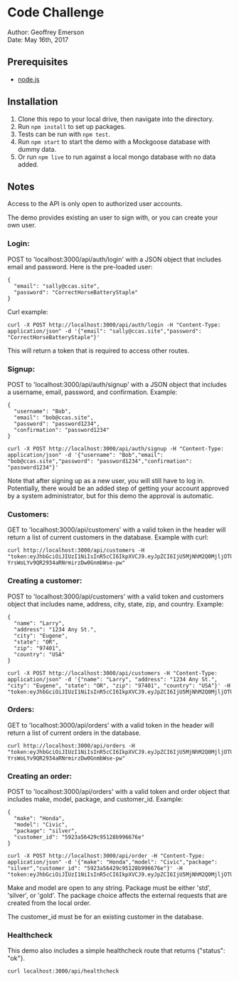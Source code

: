 # Code Challenge

Author: Geoffrey Emerson  
Date: May 16th, 2017

## Prerequisites

* [node.js](https://nodejs.org/en/)

## Installation

1. Clone this repo to your local drive, then navigate into the directory.
1. Run `npm install` to set up packages.
1. Tests can be run with `npm test`.
1. Run `npm start` to start the demo with a Mockgoose database with dummy data.
1. Or run `npm live` to run against a local mongo database with no data added.

## Notes

Access to the API is only open to authorized user accounts.

The demo provides existing an user to sign with, or you can create your own user.

### Login:

POST to 'localhost:3000/api/auth/login' with a JSON object that includes email and password.  Here is the pre-loaded user:

```
{
  "email": "sally@ccas.site",
  "password": "CorrectHorseBatteryStaple"
}
```
Curl example:
```
curl -X POST http://localhost:3000/api/auth/login -H "Content-Type: application/json" -d '{"email": "sally@ccas.site","password": "CorrectHorseBatteryStaple"}' 
```

This will return a token that is required to access other routes.

### Signup:

POST to 'localhost:3000/api/auth/signup' with a JSON object that includes a username, email, password, and confirmation. Example:

```
{
  "username": "Bob",
  "email": "bob@ccas.site",
  "password": "password1234",
  "confirmation": "password1234"
}
```

```
curl -X POST http://localhost:3000/api/auth/signup -H "Content-Type: application/json" -d '{"username": "Bob","email": "bob@ccas.site","password": "password1234","confirmation": "password1234"}'
```

Note that after signing up as a new user, you will still have to log in. Potentially, there would be an added step of getting your account approved by a system administrator, but for this demo the approval is automatic.

### Customers:

GET to 'localhost:3000/api/customers' with a valid token in the header will return a list of current customers in the database. Example with curl:

```
curl http://localhost:3000/api/customers -H "token:eyJhbGciOiJIUzI1NiIsInR5cCI6IkpXVCJ9.eyJpZCI6IjU5MjNhM2Q0MjljOTUxMjhiOTk2Njc2NCIsInVzZXJuYW1lIjoiU2FsbHkiLCJlbWFpbCI6InNhbGx5QGNjYXMuc2l0ZSIsImlhdCI6MTQ5NTUwNzk0OH0.xeQOrj-YrsWoLYv9QR2934aRNrmirzDw0GnmbWse-pw"
```

### Creating a customer:

POST to 'localhost:3000/api/customers' with a valid token and customers object that includes name, address, city, state, zip, and country. Example:

```
{
  "name": "Larry", 
  "address": "1234 Any St.", 
  "city": "Eugene", 
  "state": "OR", 
  "zip": "97401", 
  "country": "USA"
}
```

```
curl -X POST http://localhost:3000/api/customers -H "Content-Type: application/json" -d '{"name": "Larry", "address": "1234 Any St.", "city": "Eugene", "state": "OR", "zip": "97401", "country": "USA"}' -H "token:eyJhbGciOiJIUzI1NiIsInR5cCI6IkpXVCJ9.eyJpZCI6IjU5MjNhM2Q0MjljOTUxMjhiOTk2Njc2NCIsInVzZXJuYW1lIjoiU2FsbHkiLCJlbWFpbCI6InNhbGx5QGNjYXMuc2l0ZSIsImlhdCI6MTQ5NTUwODExM30.CxtMJJrDh9ca5v58NAsabDYGi9iuKQsc0fqwGGvj8H0"
```

### Orders:

GET to 'localhost:3000/api/orders' with a valid token in the header will return a list of current orders in the database.

```
curl http://localhost:3000/api/orders -H "token:eyJhbGciOiJIUzI1NiIsInR5cCI6IkpXVCJ9.eyJpZCI6IjU5MjNhM2Q0MjljOTUxMjhiOTk2Njc2NCIsInVzZXJuYW1lIjoiU2FsbHkiLCJlbWFpbCI6InNhbGx5QGNjYXMuc2l0ZSIsImlhdCI6MTQ5NTUwNzk0OH0.xeQOrj-YrsWoLYv9QR2934aRNrmirzDw0GnmbWse-pw"
```

### Creating an order:

POST to 'localhost:3000/api/orders' with a valid token and order object that includes make, model, package, and customer_id. Example:

```
{
  "make": "Honda",
  "model": "Civic",
  "package": "silver",
  "customer_id": "5923a56429c95128b996676e"
}
```

```
curl -X POST http://localhost:3000/api/order -H "Content-Type: application/json" -d '{"make": "Honda","model": "Civic","package": "silver","customer_id": "5923a56429c95128b996676e"}' -H "token:eyJhbGciOiJIUzI1NiIsInR5cCI6IkpXVCJ9.eyJpZCI6IjU5MjNhM2Q0MjljOTUxMjhiOTk2Njc2NCIsInVzZXJuYW1lIjoiU2FsbHkiLCJlbWFpbCI6InNhbGx5QGNjYXMuc2l0ZSIsImlhdCI6MTQ5NTUwODExM30.CxtMJJrDh9ca5v58NAsabDYGi9iuKQsc0fqwGGvj8H0"
```

Make and model are open to any string. Package must be either 'std', 'silver', or 'gold'. The package choice affects the external requests that are created from the local order.

The customer_id must be for an existing customer in the database.

### Healthcheck

This demo also includes a simple healthcheck route that returns {"status": "ok"}.

```
curl localhost:3000/api/healthcheck
```
